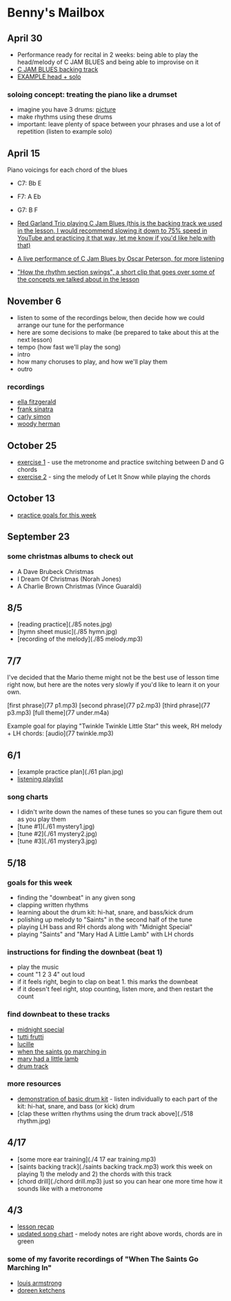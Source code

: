# Benny's Mailbox

## April 30
- Performance ready for recital in 2 weeks: being able to play the head/melody of C JAM BLUES and being able to improvise on it
- [C JAM BLUES backing track](./c.mp3)
- [EXAMPLE head + solo](./example.mp3)

### soloing concept: treating the piano like a drumset
- imagine you have 3 drums: [picture](./keys.jpg)
- make rhythms using these drums
- important: leave plenty of space between your phrases and use a lot of repetition (listen to example solo)

## April 15

Piano voicings for each chord of the blues
- C7: Bb E
- F7: A Eb
- G7: B F

- [Red Garland Trio playing C Jam Blues (this is the backing track we used in the lesson, I would recommend slowing it down to 75% speed in YouTube and practicing it that way, let me know if you'd like help with that)](https://www.youtube.com/watch?v=s9BCWzQnQ4Q)
- [A live performance of C Jam Blues by Oscar Peterson, for more listening](https://www.youtube.com/watch?v=zwXozamnIrw)
- ["How the rhythm section swings", a short clip that goes over some of the concepts we talked about in the lesson](https://www.youtube.com/watch?v=Xi27zn7YNFo)

## November 6

- listen to some of the recordings below, then decide how we could arrange our tune for the performance
- here are some decisions to make (be prepared to take about this at the next lesson)
- tempo (how fast we'll play the song)
- intro
- how many choruses to play, and how we'll play them
- outro

### recordings
- [ella fitzgerald](https://www.youtube.com/watch?v=s0dfa2_11YQ&pp=ygUbZWxsYSBmaXR6Z2VyYWxkIGxldCBpdCBzbm93)
- [frank sinatra](https://www.youtube.com/watch?v=sE3uRRFVsmc)
- [carly simon](https://www.youtube.com/watch?v=6TL21vg9TBU)
- [woody herman](https://www.youtube.com/watch?v=OoY8TDTUMIM)

## October 25

- [exercise 1](https://drive.google.com/file/d/1cDEWufEACF0sXYZjU90BFxOuCNUXkt7p/view?usp=sharing) - use the metronome and practice switching between D and G chords
- [exercise 2](https://drive.google.com/file/d/1d2DfaLJnWn6msCiLADw7-U7wkr4loY7J/view?usp=sharing) - sing the melody of Let It Snow while playing the chords

## October 13

- [practice goals for this week](https://drive.google.com/file/d/1IVjHf8k3Si_7urTs2qLSDqKELbsn-TgC/view?usp=sharing)

## September 23
### some christmas albums to check out
- A Dave Brubeck Christmas
- I Dream Of Christmas (Norah Jones)
- A Charlie Brown Christmas (Vince Guaraldi)

## 8/5

- [reading practice](./85 notes.jpg)
- [hymn sheet music](./85 hymn.jpg)
- [recording of the melody](./85 melody.mp3)

## 7/7

I've decided that the Mario theme might not be the best use of lesson time right now, but here are the notes very slowly if you'd like to learn it on your own.

[first phrase](77 p1.mp3)
[second phrase](77 p2.mp3)
[third phrase](77 p3.mp3)
[full theme](77 under.m4a)

Example goal for playing "Twinkle Twinkle Little Star" this week, RH melody + LH chords: [audio](77 twinkle.mp3)


## 6/1

- [example practice plan](./61 plan.jpg)
- [listening playlist](https://open.spotify.com/playlist/13dOOHVwDpOpPEHVzhFuYc?si=3932354cec914fd4)

### song charts

- I didn't write down the names of these tunes so you can figure them out as you play them
- [tune #1](./61 mystery1.jpg)
- [tune #2](./61 mystery2.jpg)
- [tune #3](./61 mystery3.jpg)

## 5/18

### goals for this week

- finding the "downbeat" in any given song
- clapping written rhythms
- learning about the drum kit: hi-hat, snare, and bass/kick drum
- polishing up melody to "Saints" in the second half of the tune
- playing LH bass and RH chords along with "Midnight Special"
- playing "Saints" and "Mary Had A Little Lamb" with LH chords

### instructions for finding the downbeat (beat 1)
- play the music
- count "1 2 3 4" out loud
- if it feels right, begin to clap on beat 1. this marks the downbeat
- if it doesn't feel right, stop counting, listen more, and then restart the count

### find downbeat to these tracks
- [midnight special](https://youtu.be/5p0lEt6ImOQ)
- [tutti frutti](https://youtu.be/Cj059o9OwqY)
- [lucille](https://youtu.be/u0Ujb6lJ_mM)
- [when the saints go marching in](https://www.youtube.com/watch?v=wyLjbMBpGDA)
- [mary had a little lamb](https://www.youtube.com/watch?v=YE7PiTwhTQk)
- [drum track](https://www.youtube.com/watch?v=85ZptB9kgaM)

### more resources 
- [demonstration of basic drum kit](https://www.youtube.com/watch?v=RduWNBx1rMY) - listen individually to each part of the kit: hi-hat, snare, and bass (or kick) drum
- [clap these written rhythms using the drum track above](./518 rhythm.jpg)


## 4/17

- [some more ear training](./4 17 ear training.mp3)
- [saints backing track](./saints backing track.mp3) work this week on playing 1) the melody and 2) the chords with this track
- [chord drill](./chord drill.mp3) just so you can hear one more time how it sounds like with a metronome

## 4/3

- [lesson recap](https://drive.google.com/file/d/1iwp5WO76OKAxjvgbdowFoJ7E7036y-kb/view?usp=sharing)
- [updated song chart](./saints.jpg) - melody notes are right above words, chords are in green

### some of my favorite recordings of "When The Saints Go Marching In"
- [louis armstrong](https://www.youtube.com/watch?v=wyLjbMBpGDA)
- [doreen ketchens](https://www.youtube.com/watch?v=L8ydGKtLRJw)


